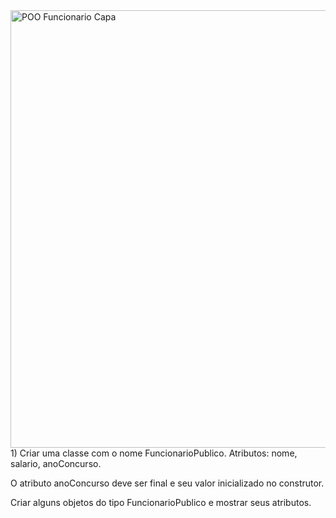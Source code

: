 <img width="1920" height="700" alt="POO Funcionario Capa" src="https://github.com/user-attachments/assets/8cb864b7-cd8b-4dfb-8de7-05ef0b330576" />
1) Criar uma classe com o nome FuncionarioPublico.
Atributos: nome, salario, anoConcurso.

O atributo anoConcurso deve ser final e seu valor inicializado no construtor.
 
Criar alguns objetos do tipo FuncionarioPublico e mostrar seus atributos.
